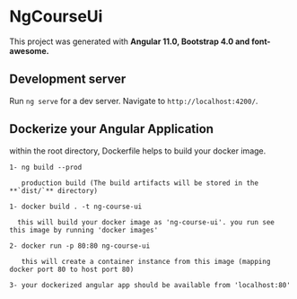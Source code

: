 # NgCourseUi

This project was generated with **Angular 11.0, Bootstrap 4.0 and font-awesome.**

## Development server

Run `ng serve` for a dev server. Navigate to `http://localhost:4200/`. 


## Dockerize your Angular Application

within the root directory, Dockerfile helps to build your docker image.

    1- ng build --prod  
       
       production build (The build artifacts will be stored in the **`dist/`** directory)
    
    1- docker build . -t ng-course-ui
    
      this will build your docker image as 'ng-course-ui'. you run see this image by running 'docker images'
      
    2- docker run -p 80:80 ng-course-ui
    
       this will create a container instance from this image (mapping docker port 80 to host port 80)
       
    3- your dockerized angular app should be available from 'localhost:80'
